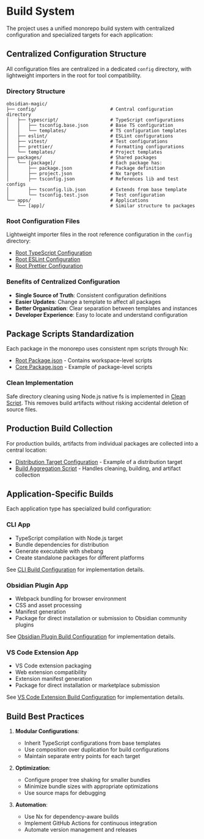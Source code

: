 # Build System

The project uses a unified monorepo build system with centralized configuration and specialized targets for each application:

## Centralized Configuration Structure

All configuration files are centralized in a dedicated `config` directory, with lightweight importers in the root for tool compatibility.

### Directory Structure

```
obsidian-magic/
├── config/                           # Central configuration directory
│   ├── typescript/                   # TypeScript configurations
│   │   ├── tsconfig.base.json        # Base TS configuration
│   │   └── templates/                # TS configuration templates
│   ├── eslint/                       # ESLint configurations
│   ├── vitest/                       # Test configurations
│   ├── prettier/                     # Formatting configurations
│   └── templates/                    # Project templates
├── packages/                         # Shared packages
│   └── [package]/                    # Each package has:
│       ├── package.json              # Package definition
│       ├── project.json              # Nx targets
│       ├── tsconfig.json             # References lib and test configs
│       ├── tsconfig.lib.json         # Extends from base template
│       └── tsconfig.test.json        # Test configuration
└── apps/                             # Applications
    └── [app]/                        # Similar structure to packages
```

### Root Configuration Files

Lightweight importer files in the root reference configuration in the `config` directory:

- [Root TypeScript Configuration](../../tsconfig.json)
- [Root ESLint Configuration](../../eslint.config.js)
- [Root Prettier Configuration](../../prettier.config.js)

### Benefits of Centralized Configuration

- **Single Source of Truth**: Consistent configuration definitions
- **Easier Updates**: Change a template to affect all packages
- **Better Organization**: Clear separation between templates and instances
- **Developer Experience**: Easy to locate and understand configuration

## Package Scripts Standardization

Each package in the monorepo uses consistent npm scripts through Nx:

- [Root Package.json](../../package.json) - Contains workspace-level scripts
- [Core Package.json](../../packages/core/package.json) - Example of package-level scripts

### Clean Implementation

Safe directory cleaning using Node.js native fs is implemented in [Clean Script](../../tools/scripts/clean.js). This removes build artifacts without risking accidental deletion of source files.

## Production Build Collection

For production builds, artifacts from individual packages are collected into a central location:

- [Distribution Target Configuration](../../packages/core/project.json) - Example of a distribution target
- [Build Aggregation Script](../../tools/scripts/build-all.js) - Handles cleaning, building, and artifact collection

## Application-Specific Builds

Each application type has specialized build configuration:

### CLI App

- TypeScript compilation with Node.js target
- Bundle dependencies for distribution
- Generate executable with shebang
- Create standalone packages for different platforms

See [CLI Build Configuration](../../apps/cli/project.json) for implementation details.

### Obsidian Plugin App

- Webpack bundling for browser environment
- CSS and asset processing
- Manifest generation
- Package for direct installation or submission to Obsidian community plugins

See [Obsidian Plugin Build Configuration](../../apps/obsidian-plugin/project.json) for implementation details.

### VS Code Extension App

- VS Code extension packaging
- Web extension compatibility
- Extension manifest generation
- Package for direct installation or marketplace submission

See [VS Code Extension Build Configuration](../../apps/vscode/project.json) for implementation details.

## Build Best Practices

1. **Modular Configurations**:
   - Inherit TypeScript configurations from base templates
   - Use composition over duplication for build configurations
   - Maintain separate entry points for each target

2. **Optimization**:
   - Configure proper tree shaking for smaller bundles
   - Minimize bundle sizes with appropriate optimizations
   - Use source maps for debugging

3. **Automation**:
   - Use Nx for dependency-aware builds
   - Implement GitHub Actions for continuous integration
   - Automate version management and releases 